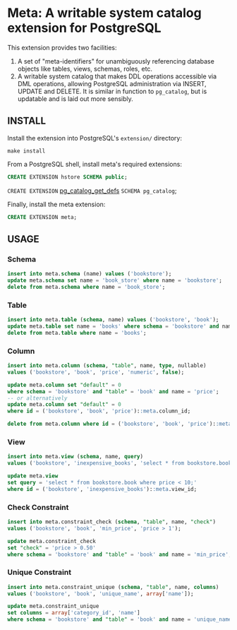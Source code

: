 Meta: A writable system catalog extension for PostgreSQL
========================================================

This extension provides two facilities:

1. A set of "meta-identifiers" for unambiguously referencing database objects like tables, views, schemas, roles, etc.
2. A writable system catalog that makes DDL operations accessible via DML operations, allowing PostgreSQL administration via INSERT, UPDATE and DELETE.  It is similar in function to `pg_catalog`, but is updatable and is laid out more sensibly.

INSTALL
-------

Install the extension into PostgreSQL's `extension/` directory:
```shell
make install
```

From a PostgreSQL shell, install meta's required extensions:
```sql
CREATE EXTENSION hstore SCHEMA public;
```
`CREATE EXTENSION` [pg_catalog_get_defs](https://github.com/aquametalabs/aquameta/tree/master/src/pg-extension/pg_catalog_get_defs) `SCHEMA pg_catalog`;

Finally, install the meta extension:
```sql
CREATE EXTENSION meta;
```

USAGE
-----

### Schema
```sql
insert into meta.schema (name) values ('bookstore');
update meta.schema set name = 'book_store' where name = 'bookstore';
delete from meta.schema where name = 'book_store';
```
### Table
```sql
insert into meta.table (schema, name) values ('bookstore', 'book');
update meta.table set name = 'books' where schema = 'bookstore' and name = 'book';
delete from meta.table where name = 'books';
```
### Column
```sql
insert into meta.column (schema, "table", name, type, nullable)
values ('bookstore', 'book', 'price', 'numeric', false);

update meta.column set "default" = 0
where schema = 'bookstore' and "table" = 'book' and name = 'price';
-- or alternatively
update meta.column set "default" = 0
where id = ('bookstore', 'book', 'price')::meta.column_id;

delete from meta.column where id = ('bookstore', 'book', 'price')::meta.column_id;
```
### View
```sql
insert into meta.view (schema, name, query)
values ('bookstore', 'inexpensive_books', 'select * from bookstore.book where price < 5;');

update meta.view
set query = 'select * from bookstore.book where price < 10;'
where id = ('bookstore', 'inexpensive_books')::meta.view_id;
```
### Check Constraint
```sql
insert into meta.constraint_check (schema, "table", name, "check")
values ('bookstore', 'book', 'min_price', 'price > 1');

update meta.constraint_check
set "check" = 'price > 0.50'
where schema = 'bookstore' and "table" = 'book' and name = 'min_price';
```
### Unique Constraint
```sql
insert into meta.constraint_unique (schema, "table", name, columns)
values ('bookstore', 'book', 'unique_name', array['name']);

update meta.constraint_unique
set columns = array['category_id', 'name']
where schema = 'bookstore' and "table" = 'book' and name = 'unique_name';
```
